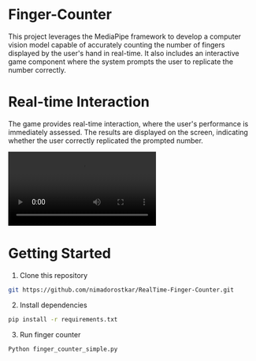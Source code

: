 # Finger-Counter
This project leverages the MediaPipe framework to develop a computer vision model capable of accurately counting the number of fingers displayed by the user's hand in real-time. It also includes an interactive game component where the system prompts the user to replicate the number correctly.


# Real-time Interaction
The game provides real-time interaction, where the user's performance is immediately assessed. The results are displayed on the screen, indicating whether the user correctly replicated the prompted number.


![example](https://github.com/nimadorostkar/RealTime-Finger-Counter/blob/master/data/demo.mp4)



# Getting Started
1. Clone this repository

```bash
git https://github.com/nimadorostkar/RealTime-Finger-Counter.git
```

2. Install dependencies

```bash
pip install -r requirements.txt 
```

3. Run finger counter
```bash
Python finger_counter_simple.py
```
